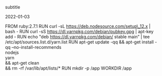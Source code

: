 subtitle

2022-01-03

FROM ruby:2.7.1 RUN curl -sL https://deb.nodesource.com/setup\_12.x | bash - RUN curl -sS https://dl.yarnpkg.com/debian/pubkey.gpg | apt-key add - RUN echo "deb https://dl.yarnpkg.com/debian/ stable main” | tee /etc/apt/sources.list.d/yarn.list RUN apt-get update -qq && apt-get install -qq –no-install-recommends  
nodejs  
yarn  
&& apt-get clean  
&& rm -rf /var/lib/apt/lists/\* RUN mkdir -p /app WORKDIR /app
